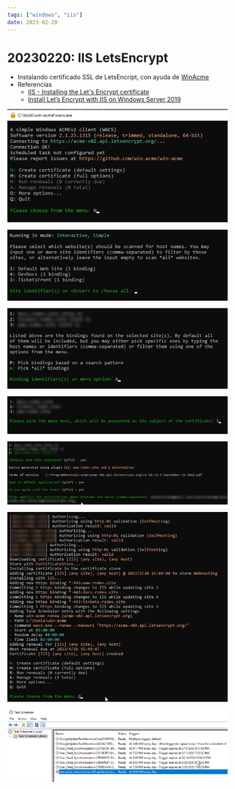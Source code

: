 ```yaml
---
tags: ["windows", "iis"]
date: 2023-02-20
---
```


# 20230220: IIS LetsEncrypt

<TagsLinks />

- Instalando certificado SSL de LetsEncript, con ayuda de [WinAcme](https://www.win-acme.com/)
- Referencias
	- [IIS - Installing the Let's Encrypt certificate](https://techexpert.tips/iis/iis-installing-lets-encrypt-certificate/)
	- [Install Let’s Encrypt with IIS on Windows Server 2019](https://www.snel.com/support/how-to-install-lets-encrypt-with-iis-on-windows-server-2019/)

![](20230220-iis-letsencrypt.png)

![](20230220-iis-letsencrypt-2.png)

![](20230220-iis-letsencrypt-3.png)

![](20230220-iis-letsencrypt-4.png)

![](20230220-iis-letsencrypt-5.png)

![](20230220-iis-letsencrypt-6.png)

![](20230220-iis-letsencrypt-7.png)

